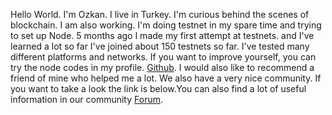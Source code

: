 Hello World. I'm Ozkan.
I live in Turkey.
I'm curious behind the scenes of blockchain. I am also working. I'm doing testnet in my spare time and trying to set up Node.
5 months ago I made my first attempt at testnets. and I've learned a lot so far
I've joined about 150 testnets so far. I've tested many different platforms and networks. If you want to improve yourself, you can try the node codes in my profile.
[Github](https://github.com/ozki64).
I would also like to recommend a friend of mine who helped me a lot.
We also have a very nice community. If you want to take a look the link is below.You can also find a lot of useful information in our community
[Forum](https://forum.rues.info/index.php).
